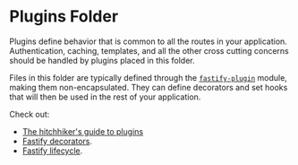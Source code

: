 # Plugins Folder

Plugins define behavior that is common to all the routes in your
application. Authentication, caching, templates, and all the other cross
cutting concerns should be handled by plugins placed in this folder.

Files in this folder are typically defined through the
[`fastify-plugin`](https://github.com/fastify/fastify-plugin) module,
making them non-encapsulated. They can define decorators and set hooks
that will then be used in the rest of your application.

Check out:

- [The hitchhiker's guide to plugins](https://www.fastify.io/docs/latest/Plugins-Guide/)
- [Fastify decorators](https://www.fastify.io/docs/latest/Decorators/).
- [Fastify lifecycle](https://www.fastify.io/docs/latest/Lifecycle/).
